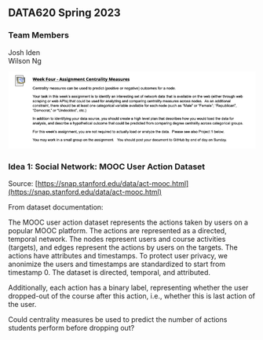 ## DATA620 Spring 2023  

### Team Members  

Josh Iden  
Wilson Ng  

![](https://github.com/josh1den/DATA620-GROUP/blob/main/HW1/IMG/ASSIGNMENT.png)

### Idea 1: Social Network: MOOC User Action Dataset

Source: [https://snap.stanford.edu/data/act-mooc.html](https://snap.stanford.edu/data/act-mooc.html)

From dataset documentation:

The MOOC user action dataset represents the actions taken by users on a popular MOOC platform. The actions are represented as a directed, temporal network. The nodes represent users and course activities (targets), and edges represent the actions by users on the targets. The actions have attributes and timestamps. To protect user privacy, we anonimize the users and timestamps are standardized to start from timestamp 0. The dataset is directed, temporal, and attributed.

Additionally, each action has a binary label, representing whether the user dropped-out of the course after this action, i.e., whether this is last action of the user.

Could centrality measures be used to predict the number of actions students perform before dropping out? 
